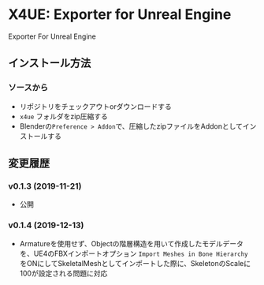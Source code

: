 # X4UE: Exporter for Unreal Engine
Exporter For Unreal Engine

## インストール方法

### ソースから
- リポジトリをチェックアウトorダウンロードする
- `x4ue` フォルダをzip圧縮する
- Blenderの`Preference > Addon`で、圧縮したzipファイルをAddonとしてインストールする


## 変更履歴
### v0.1.3 (2019-11-21)
- 公開

### v0.1.4 (2019-12-13)
- Armatureを使用せず、Objectの階層構造を用いて作成したモデルデータを、UE4のFBXインポートオプション `Import Meshes in Bone Hierarchy` をONにしてSkeletalMeshとしてインポートした際に、SkeletonのScaleに100が設定される問題に対応

